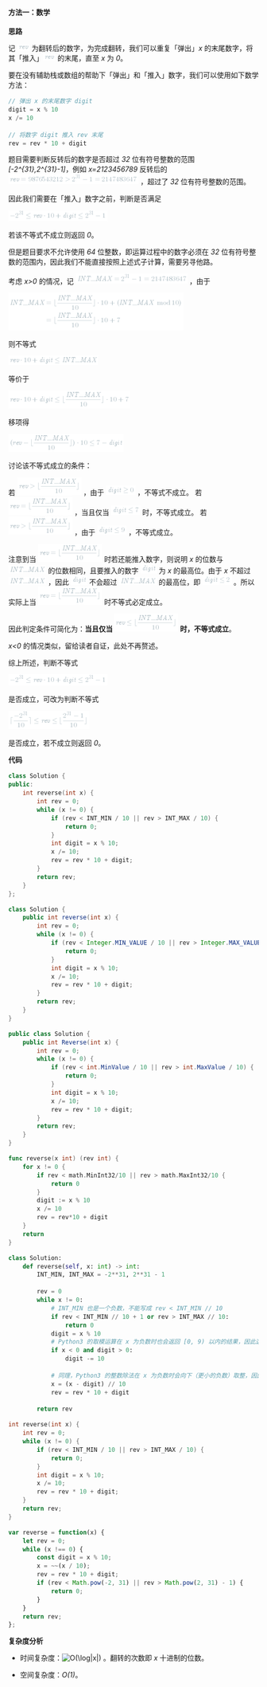 #### 方法一：数学

**思路**

记 ![\textit{rev} ](./p__textit{rev}_.png)  为翻转后的数字，为完成翻转，我们可以重复「弹出」*x* 的末尾数字，将其「推入」![\textit{rev} ](./p__textit{rev}_.png)  的末尾，直至 *x* 为 *0*。

要在没有辅助栈或数组的帮助下「弹出」和「推入」数字，我们可以使用如下数学方法：

```cpp
// 弹出 x 的末尾数字 digit
digit = x % 10
x /= 10

// 将数字 digit 推入 rev 末尾
rev = rev * 10 + digit
```

题目需要判断反转后的数字是否超过 *32* 位有符号整数的范围 *[-2^{31},2^{31}-1]*，例如 *x=2123456789* 反转后的 ![\textit{rev}=9876543212>2^{31}-1=2147483647 ](./p__textit{rev}=9876543212_2^{31}-1=2147483647_.png) ，超过了 *32* 位有符号整数的范围。

因此我们需要在「推入」数字之前，判断是否满足 

![-2^{31}\le\textit{rev}\cdot10+\textit{digit}\le2^{31}-1 ](./p__-2^{31}letextit{rev}cdot10+textit{digit}le2^{31}-1_.png) 

若该不等式不成立则返回 *0*。

但是题目要求不允许使用 *64* 位整数，即运算过程中的数字必须在 *32* 位有符号整数的范围内，因此我们不能直接按照上述式子计算，需要另寻他路。

考虑 *x>0* 的情况，记 ![\textit{INT\_MAX}=2^{31}-1=2147483647 ](./p__textit{INT_MAX}=2^{31}-1=2147483647_.png) ，由于

![\begin{aligned}\textit{INT\_MAX}&=\lfloor\dfrac{\textit{INT\_MAX}}{10}\rfloor\cdot10+(\textit{INT\_MAX}\bmod10)\\&=\lfloor\dfrac{\textit{INT\_MAX}}{10}\rfloor\cdot10+7\end{aligned} ](./p___begin{aligned}_textit{INT_MAX}&=lfloordfrac{textit{INT_MAX}}{10}rfloorcdot10+_textit{INT_MAX}bmod10__&=lfloordfrac{textit{INT_MAX}}{10}rfloorcdot10+7_end{aligned}__.png) 

则不等式

![\textit{rev}\cdot10+\textit{digit}\le\textit{INT\_MAX} ](./p__textit{rev}cdot10+textit{digit}letextit{INT_MAX}_.png) 

等价于

![\textit{rev}\cdot10+\textit{digit}\le\lfloor\dfrac{\textit{INT\_MAX}}{10}\rfloor\cdot10+7 ](./p__textit{rev}cdot10+textit{digit}lelfloordfrac{textit{INT_MAX}}{10}rfloorcdot10+7_.png) 

移项得

![(\textit{rev}-\lfloor\dfrac{\textit{INT\_MAX}}{10}\rfloor)\cdot10\le7-\textit{digit} ](./p___textit{rev}-lfloordfrac{textit{INT_MAX}}{10}rfloor_cdot10le7-textit{digit}_.png) 

讨论该不等式成立的条件：

若 ![\textit{rev}>\lfloor\cfrac{\textit{INT\_MAX}}{10}\rfloor ](./p__textit{rev}_lfloorcfrac{textit{INT_MAX}}{10}rfloor_.png) ，由于 ![\textit{digit}\ge0 ](./p__textit{digit}ge0_.png) ，不等式不成立。
若 ![\textit{rev}=\lfloor\cfrac{\textit{INT\_MAX}}{10}\rfloor ](./p__textit{rev}=lfloorcfrac{textit{INT_MAX}}{10}rfloor_.png) ，当且仅当 ![\textit{digit}\le7 ](./p__textit{digit}le7_.png)  时，不等式成立。
若 ![\textit{rev}<\lfloor\cfrac{\textit{INT\_MAX}}{10}\rfloor ](./p__textit{rev}_lfloorcfrac{textit{INT_MAX}}{10}rfloor_.png) ，由于 ![\textit{digit}\le9 ](./p__textit{digit}le9_.png) ，不等式成立。

注意到当 ![\textit{rev}=\lfloor\cfrac{\textit{INT\_MAX}}{10}\rfloor ](./p__textit{rev}=lfloorcfrac{textit{INT_MAX}}{10}rfloor_.png)  时若还能推入数字，则说明 *x* 的位数与 ![\textit{INT\_MAX} ](./p__textit{INT_MAX}_.png)  的位数相同，且要推入的数字 ![\textit{digit} ](./p__textit{digit}_.png)  为 *x* 的最高位。由于 *x* 不超过 ![\textit{INT\_MAX} ](./p__textit{INT_MAX}_.png) ，因此 ![\textit{digit} ](./p__textit{digit}_.png)  不会超过 ![\textit{INT\_MAX} ](./p__textit{INT_MAX}_.png)  的最高位，即 ![\textit{digit}\le2 ](./p__textit{digit}le2_.png) 。所以实际上当 ![\textit{rev}=\lfloor\cfrac{\textit{INT\_MAX}}{10}\rfloor ](./p__textit{rev}=lfloorcfrac{textit{INT_MAX}}{10}rfloor_.png)  时不等式必定成立。

因此判定条件可简化为：**当且仅当 ![\textit{rev}\le\lfloor\cfrac{\textit{INT\_MAX}}{10}\rfloor ](./p__textit{rev}lelfloorcfrac{textit{INT_MAX}}{10}rfloor_.png)  时，不等式成立**。

*x<0* 的情况类似，留给读者自证，此处不再赘述。

综上所述，判断不等式

![-2^{31}\le\textit{rev}\cdot10+\textit{digit}\le2^{31}-1 ](./p__-2^{31}letextit{rev}cdot10+textit{digit}le2^{31}-1_.png) 

是否成立，可改为判断不等式

![\lceil\cfrac{-2^{31}}{10}\rceil\le\textit{rev}\le\lfloor\dfrac{2^{31}-1}{10}\rfloor ](./p__lceilcfrac{-2^{31}}{10}rceilletextit{rev}lelfloordfrac{2^{31}-1}{10}rfloor_.png) 

是否成立，若不成立则返回 *0*。

**代码**

```C++ [sol1-C++]
class Solution {
public:
    int reverse(int x) {
        int rev = 0;
        while (x != 0) {
            if (rev < INT_MIN / 10 || rev > INT_MAX / 10) {
                return 0;
            }
            int digit = x % 10;
            x /= 10;
            rev = rev * 10 + digit;
        }
        return rev;
    }
};
```

```Java [sol1-Java]
class Solution {
    public int reverse(int x) {
        int rev = 0;
        while (x != 0) {
            if (rev < Integer.MIN_VALUE / 10 || rev > Integer.MAX_VALUE / 10) {
                return 0;
            }
            int digit = x % 10;
            x /= 10;
            rev = rev * 10 + digit;
        }
        return rev;
    }
}
```

```C# [sol1-C#]
public class Solution {
    public int Reverse(int x) {
        int rev = 0;
        while (x != 0) {
            if (rev < int.MinValue / 10 || rev > int.MaxValue / 10) {
                return 0;
            }
            int digit = x % 10;
            x /= 10;
            rev = rev * 10 + digit;
        }
        return rev;
    }
}
```

```go [sol1-Golang]
func reverse(x int) (rev int) {
    for x != 0 {
        if rev < math.MinInt32/10 || rev > math.MaxInt32/10 {
            return 0
        }
        digit := x % 10
        x /= 10
        rev = rev*10 + digit
    }
    return
}
```

```Python [sol1-Python3]
class Solution:
    def reverse(self, x: int) -> int:
        INT_MIN, INT_MAX = -2**31, 2**31 - 1

        rev = 0
        while x != 0:
            # INT_MIN 也是一个负数，不能写成 rev < INT_MIN // 10
            if rev < INT_MIN // 10 + 1 or rev > INT_MAX // 10:
                return 0
            digit = x % 10
            # Python3 的取模运算在 x 为负数时也会返回 [0, 9) 以内的结果，因此这里需要进行特殊判断
            if x < 0 and digit > 0:
                digit -= 10

            # 同理，Python3 的整数除法在 x 为负数时会向下（更小的负数）取整，因此不能写成 x //= 10
            x = (x - digit) // 10
            rev = rev * 10 + digit
        
        return rev
```

```C [sol1-C]
int reverse(int x) {
    int rev = 0;
    while (x != 0) {
        if (rev < INT_MIN / 10 || rev > INT_MAX / 10) {
            return 0;
        }
        int digit = x % 10;
        x /= 10;
        rev = rev * 10 + digit;
    }
    return rev;
}
```

```JavaScript [sol1-JavaScript]
var reverse = function(x) {
    let rev = 0;
    while (x !== 0) {
        const digit = x % 10;
        x = ~~(x / 10);
        rev = rev * 10 + digit;
        if (rev < Math.pow(-2, 31) || rev > Math.pow(2, 31) - 1) {
            return 0;
        }
    }
    return rev;
};
```

**复杂度分析**

- 时间复杂度：![O(\log|x|) ](./p__O_log_|x|__.png) 。翻转的次数即 *x* 十进制的位数。

- 空间复杂度：*O(1)*。